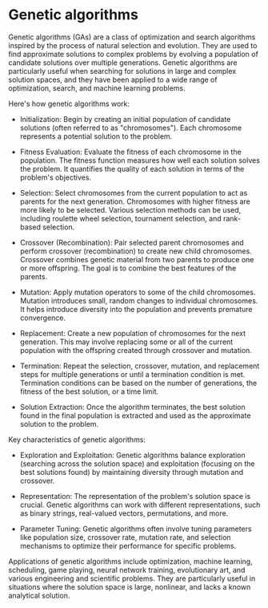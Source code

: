 # Genetic algorithms

Genetic algorithms (GAs) are a class of optimization and search algorithms inspired by the process of natural selection and evolution. They are used to find approximate solutions to complex problems by evolving a population of candidate solutions over multiple generations. Genetic algorithms are particularly useful when searching for solutions in large and complex solution spaces, and they have been applied to a wide range of optimization, search, and machine learning problems.

Here's how genetic algorithms work:

* Initialization: Begin by creating an initial population of candidate solutions (often referred to as "chromosomes"). Each chromosome represents a potential solution to the problem.

* Fitness Evaluation: Evaluate the fitness of each chromosome in the population. The fitness function measures how well each solution solves the problem. It quantifies the quality of each solution in terms of the problem's objectives.

* Selection: Select chromosomes from the current population to act as parents for the next generation. Chromosomes with higher fitness are more likely to be selected. Various selection methods can be used, including roulette wheel selection, tournament selection, and rank-based selection.

* Crossover (Recombination): Pair selected parent chromosomes and perform crossover (recombination) to create new child chromosomes. Crossover combines genetic material from two parents to produce one or more offspring. The goal is to combine the best features of the parents.

* Mutation: Apply mutation operators to some of the child chromosomes. Mutation introduces small, random changes to individual chromosomes. It helps introduce diversity into the population and prevents premature convergence.

* Replacement: Create a new population of chromosomes for the next generation. This may involve replacing some or all of the current population with the offspring created through crossover and mutation.

* Termination: Repeat the selection, crossover, mutation, and replacement steps for multiple generations or until a termination condition is met. Termination conditions can be based on the number of generations, the fitness of the best solution, or a time limit.

* Solution Extraction: Once the algorithm terminates, the best solution found in the final population is extracted and used as the approximate solution to the problem.

Key characteristics of genetic algorithms:

* Exploration and Exploitation: Genetic algorithms balance exploration (searching across the solution space) and exploitation (focusing on the best solutions found) by maintaining diversity through mutation and crossover.

* Representation: The representation of the problem's solution space is crucial. Genetic algorithms can work with different representations, such as binary strings, real-valued vectors, permutations, and more.

* Parameter Tuning: Genetic algorithms often involve tuning parameters like population size, crossover rate, mutation rate, and selection mechanisms to optimize their performance for specific problems.

Applications of genetic algorithms include optimization, machine learning, scheduling, game playing, neural network training, evolutionary art, and various engineering and scientific problems. They are particularly useful in situations where the solution space is large, nonlinear, and lacks a known analytical solution.
